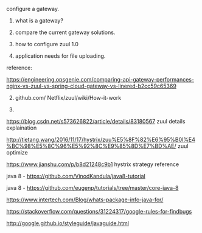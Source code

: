 configure a gateway.

1. what is a gateway?



2. compare the current gateway solutions. 

3. how to configure zuul 1.0

4. application needs for file uploading.

reference:

https://engineering.opsgenie.com/comparing-api-gateway-performances-nginx-vs-zuul-vs-spring-cloud-gateway-vs-linered-b2cc59c65369

2. github.com/ Netflix/zuul/wiki/How-it-work

3. 
https://blog.csdn.net/s573626822/article/details/83180567 zuul details explaination

http://tietang.wang/2016/11/17/hystrix/zuu%E5%8F%82%E6%95%B0l%E4%BC%98%E5%8C%96%E5%92%8C%E9%85%8D%E7%BD%AE/ zuul optimize

https://www.jianshu.com/p/b8d21248c9b1  hystrix strategy reference


java 8 - https://github.com/VinodKandula/java8-tutorial

java 8 - https://github.com/eugenp/tutorials/tree/master/core-java-8

https://www.intertech.com/Blog/whats-package-info-java-for/

https://stackoverflow.com/questions/31224317/google-rules-for-findbugs

http://google.github.io/styleguide/javaguide.html